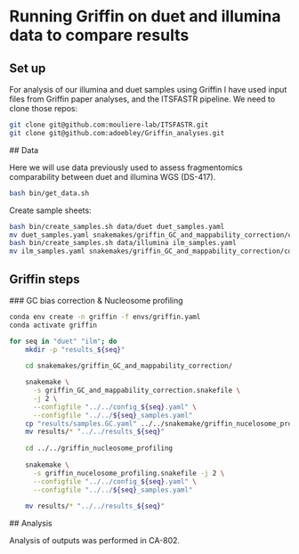 
# Running Griffin on duet and illumina data to compare results

## Set up

For analysis of our illumina and duet samples using Griffin I have used input files from Griffin paper analyses, and the ITSFASTR pipeline. We need to clone those repos:

```bash
git clone git@github.com:mouliere-lab/ITSFASTR.git
git clone git@github.com:adoebley/Griffin_analyses.git
```

## Data

Here we will use data previously used to assess fragmentomics comparability between duet and illumina WGS (DS-417).


```bash
bash bin/get_data.sh
```

Create sample sheets:

```bash
bash bin/create_samples.sh data/duet duet_samples.yaml
mv duet_samples.yaml snakemakes/griffin_GC_and_mappability_correction/config/
bash bin/create_samples.sh data/illumina ilm_samples.yaml
mv ilm_samples.yaml snakemakes/griffin_GC_and_mappability_correction/config/
```


## Griffin steps

### GC bias correction & Nucleosome profiling

```bash
conda env create -n griffin -f envs/griffin.yaml
conda activate griffin
```


```bash
for seq in "duet" "ilm"; do
    mkdir -p "results_${seq}"
    
    cd snakemakes/griffin_GC_and_mappability_correction/

    snakemake \
      -s griffin_GC_and_mappability_correction.snakefile \
      -j 2 \
      --configfile "../../config_${seq}.yaml" \
      --configfile "../../${seq}_samples.yaml"
    cp "results/samples.GC.yaml" ../../snakemake/griffin_nucelosome_profiling/
    mv results/* "../../results_${seq}"
    
    cd ../../griffin_nucleosome_profiling
    
    snakemake \
      -s griffin_nucelosome_profiling.snakefile -j 2 \
      --configfile "../../config_${seq}.yaml" \
      --configfile "../../${seq}_samples.yaml"
    
    mv results/* "../../results_${seq}"
```


## Analysis

Analysis of outputs was performed in CA-802.